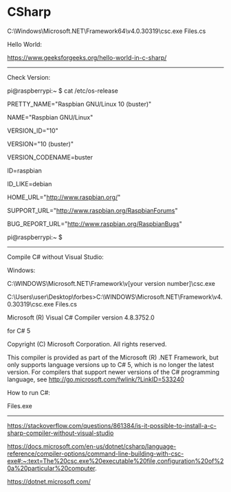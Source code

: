 # CSharp

C:\Windows\Microsoft.NET\Framework64\v4.0.30319\csc.exe Files.cs    

Hello World:

https://www.geeksforgeeks.org/hello-world-in-c-sharp/


_________________________________________________________________________


Check Version:


pi@raspberrypi:~ $ cat /etc/os-release

PRETTY_NAME="Raspbian GNU/Linux 10 (buster)"

NAME="Raspbian GNU/Linux"

VERSION_ID="10"

VERSION="10 (buster)"

VERSION_CODENAME=buster

ID=raspbian

ID_LIKE=debian

HOME_URL="http://www.raspbian.org/"

SUPPORT_URL="http://www.raspbian.org/RaspbianForums"

BUG_REPORT_URL="http://www.raspbian.org/RaspbianBugs"

pi@raspberrypi:~ $ 


_____________________________________________________________________________________________________________________________________________________

Compile C# without Visual Studio:

Windows:

C:\WINDOWS\Microsoft.NET\Framework\v[your version number]\csc.exe


C:\Users\user\Desktop\forbes>C:\WINDOWS\Microsoft.NET\Framework\v4.0.30319\csc.exe Files.cs

Microsoft (R) Visual C# Compiler version 4.8.3752.0

for C# 5

Copyright (C) Microsoft Corporation. All rights reserved.

This compiler is provided as part of the Microsoft (R) .NET Framework, but only supports language versions up to C# 5, which is no longer the latest version. For compilers that support newer versions of the C# programming language, see http://go.microsoft.com/fwlink/?LinkID=533240

How to run C#:

Files.exe


__________________________________________________________________________________________________




https://stackoverflow.com/questions/861384/is-it-possible-to-install-a-c-sharp-compiler-without-visual-studio

https://docs.microsoft.com/en-us/dotnet/csharp/language-reference/compiler-options/command-line-building-with-csc-exe#:~:text=The%20csc.exe%20executable%20file,configuration%20of%20a%20particular%20computer.


https://dotnet.microsoft.com/
